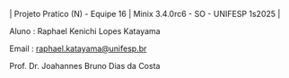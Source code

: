 | Projeto Pratico (N) - Equipe 16 | Minix 3.4.0rc6 - SO - UNIFESP 1s2025 |

Aluno : Raphael Kenichi Lopes Katayama 

Email : raphael.katayama@unifesp.br

Prof. Dr. Joahannes Bruno Dias da Costa

